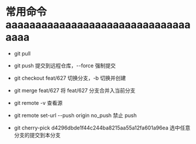 # 常用命令aaaaaaaaaaaaaaaaaaaaaaaaaaaaaaaaaaa

- git pull

- git push 提交到远程仓库，--force 强制提交

- git checkout feat/627 切换分支，-b 切换并创建

- git merge feat/627 将 feat/627 分支合并入当前分支

- git remote -v 查看源

- git remote set-url --push origin no_push 禁止 push

- git cherry-pick d4296dbde1f44c244ba8215aa55a12fa601a96ea 选中任意分支的提交到本分支
